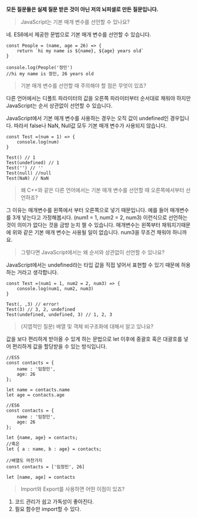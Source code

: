 **모든 질문들은 실제 질문 받은 것이 아닌 저의 뇌피셜로 만든 질문입니다.**

> JavaScript는 기본 매개 변수를 선언할 수 있나요?

네. ES6에서 제공한 문법으로 기본 매개 변수를 선언할 수 있습니다.

```
const People = (name, age = 26) => {
	return `hi my name is ${name}, ${age} years old`
}

console.log(People('정민')
//hi my name is 정민, 26 years old

```

> 기본 매개 변수를 선언할 때 주의해야 할 점은 무엇이 있죠?

다른 언어에서는 디폴트 파라미터의 값을 오른쪽 파라미터부터 순서대로 채워야 하지만 JavaScript는 순서 상관없이 선언할 수 있습니다.

JavaScript에서 기본 매개 변수를 사용하는 경우는 오직 값이 undefined인 경우입니다.
따라서 false나 NaN, Null값 모두 기본 매개 변수가 사용되지 않습니다.

```
const Test =(num = 1) => {
    console.log(num)
}

Test() // 1
Test(undefined) // 1
Test('') // '' 
Test(null) //null
Test(NaN) // NaN

```

> 왜 C++와 같은 다른 언어에서는 기본 매개 변수를 선언할 때 오른쪽에서부터 선언하죠?

그 이유는 매개변수를 왼쪽에서 부터 오른쪽으로 넣기 때문입니다. 예를 들어 매개변수를 3개 넣는다고 가정해봅시다. (num1 = 1, num2 = 2, num3) 이런식으로 선언하는 것이 의미가 없다는 것을 금방 눈치 챌 수 있습니다. 매개변수는 왼쪽부터 채워지기때문에 위와 같은 기본 매개 변수는 사용될 일이 없습니다. num3을 무조건 채워야 하니까요.

> 그렇다면 JavaScript에서는 왜 순서와 상관없이 선언할 수 있나요?

JavaScript에서는 undefined라는 타입 값을 직접 넣어서 표현할 수 있기 때문에 허용하는 거라고 생각합니다.

```
const Test =(num1 = 1, num2 = 2, num3) => {
    console.log(num1, num2, num3)
}

Test(, ,3) // error!
Test(3) // 3, 2, undefined
Test(undefined, undefined, 3) // 1, 2, 3
```

> (지엽적인 질문) 배열 및 객체 비구조화에 대해서 알고 있나요?

값을 보다 편리하게 받아올 수 있게 하는 문법으로 let 이후에 중괄호 혹은 대괄호를 넣어 편리하게 값을 할당받을 수 있는 방식입니다.

```
//ES5
const contacts = {
	name : '임정민',
	age: 26
};

let name = contacts.name
let age = contacts.age

//ES6
const contacts = {
	name : '임정민',
	age: 26
};

let {name, age} = contacts;
//혹은
let { a : name, b : age} = contacts;

//배열도 마찬가지
const contacts = ['임정민', 26]

let [name, age] = contacts
```

> Import와 Export를 사용하면 어떤 이점이 있죠?

1. 코드 관리가 쉽고 가독성이 좋아진다.
2. 필요 함수만 import할 수 있다.

